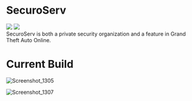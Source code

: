 # SecuroServ
<img src="https://img.shields.io/badge/development-phase-brightgreen"> <img src="https://img.shields.io/badge/version-1.0-brightgreen"> <br>
SecuroServ is both a private security organization and a feature in Grand Theft Auto Online.

<h1>Current Build</h1>

![Screenshot_1305](https://user-images.githubusercontent.com/84463361/228003605-309a6229-d51c-4d10-91d3-453f7ca3559d.png)

![Screenshot_1307](https://user-images.githubusercontent.com/84463361/228023879-708743d5-dd26-4a06-9f98-703580d085da.png)
